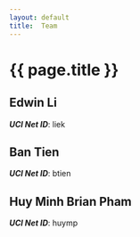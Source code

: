 ```yaml
---
layout: default
title:  Team
---
```


# {{ page.title }}


## Edwin Li
***UCI Net ID***: liek

## Ban Tien
***UCI Net ID***: btien

## Huy Minh Brian Pham
***UCI Net ID***: huymp
